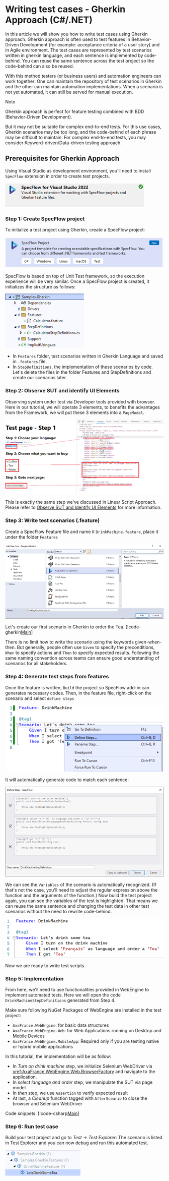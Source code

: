 # Writing test cases - Gherkin Approach (C#/.NET)
In this article we will show you how to write test cases using Gherkin approach.
Gherkin approach is often used to test features in Behavior-Driven Development (for example: acceptance criteria of a user story) and in Agile environment. The test cases are represented by test scenarios written in gherkin language, and each sentence is implemented by code-behind. You can reuse the same sentence across the test project so the code-behind can also be reused.

With this method testers (or business users) and automation engineers can work together: One can maintain the repository of test scenarios in Gherkin and the other can maintain automation implementations. When a scenario is not yet automated, it can still be served for manual execution.

> [!NOTE]
> Gherkin approach is perfect for feature testing combined with BDD (Behavior-Driven Development).
> 
> But it may not be suitable for complex end-to-end tests. For this use cases, Gherkin scenarios may be too long, and the code-behind of each phrase may be difficult to maintain.
> For complex end-to-end tests, you may consider Keyword-driven/Data-driven testing approach.


## Prerequisites for Gherkin Approach
Using Visual Studio as development environment, you'll need to install `SpecFlow` extension in order to create test projects.

![Install SpecFlow](../images/ga-install-SpecFlow.png)

### Step 1: Create SpecFlow project
To initialize a test project using Gherkin, create a SpecFlow project:

![Create Project](../images/ga-create-project.png)

SpecFlow is based on top of Unit Test framework, so the execution experience will be very similar. Once a SpecFlow project is created, it initializes the structure as follows: 

![Project Structure](../images/ga-project-structure.png)

* In `Features` folder, test scenarios written in Gherkin Language and saved in `.features` file.
* In `StepDefinitions`, the implementation of these scenarios by code.
Let's delete the files in the folder Features and StepDefinitions and create our scenarios later.


### Step 2: Observe SUT and identify UI Elements
Observing system under test via Developer tools provided with browser. Here in our tutorial, we will operate 3 elements, to benefits the advantages from the Framework, we will put these 3 elements into a `PageModel`.

![Step 3 UI Elements](../images/ls-step3-uielements.png)

This is exactly the same step we've discussed in Linear Script Approach. Please refer to
[Observe SUT and Identify UI Elements](linear-script-cs.md#step-3-observe-sut-and-identify-ui-elements) for more information.

### Step 3: Write test scenarios (.feature)
Create a SpecFlow Feature file and name it `DrinkMachine.feature`, place it under the folder `Features`

![Create Feature](../images/ga-create-feature.png)

Let's create our first scenario in Gherkin to order the Tea. 
[!code-gherkin[Main](../../Samples.Gherkin/Features/DrinkMachine.feature "DrinkMachine")]

There is no limit how to write the scenario using the keywords given-when-then. But generally, people often use `Given` to specify the preconditions, `When` to specify actions and `Then` to specify expected results. Following the same naming convention across teams can ensure good understanding of scenarios for all stakeholders.

### Step 4: Generate test steps from features
Once the feature is written, `Build` the project so SpecFlow add-in can generates necessary codes.
Then, in the feature file, right-click on the scenario and select `define steps`

![Generate Steps](../images/ga-generate-steps.png)

It will automatically generate code to match each sentence:

![Generate step Dialog](../images/ga-generatestep-dialog.png)

We can see the `Variables` of the scenario is automatically recognized. (If that's not the case, you'll need to adjust the regular expression above the function and the arguments of the function.)
Now build the test project again, you can see the variables of the test is highlighted. That means we can reuse the same sentence and changing the test data in other test scenarios without the need to rewrite code-behind.

![Scenario Binded](../images/ga-scenario-binded.png)

Now we are ready to write test scripts.

### Step 5: Implementation
From here, we'll need to use functionalities provided in WebEngine to implement automated tests. Here we will open the code `DrinkMachineStepDefinitions` generated from Step 4.

Make sure following NuGet Packages of WebEngine are installed in the test project:
* `AxaFrance.WebEngine`: for basic data structures
* `AxaFrance.WebEngine.Web`: for Web Applications running on Desktop and Mobile Devices
* `AxaFrance.WebEngine.MobileApp`: Required only if you are testing native or hybrid mobile applications


In this tutorial, the implementation will be as follow:
* In *Turn on drink machine* step, we initialize Selenium WebDriver via <xref:AxaFrance.WebEngine.Web.BrowserFactory> and navigate to the application.
* In *select language and order* step, we manipulate the SUT via page model
* In *then* step, we use `Assertion` to verify expected result
* At last, a *Cleanup* function tagged with `AfterSceario` to close the browser and Selenium WebDriver

Code snippets:
[!code-csharp[Main](../../Samples.Gherkin/StepDefinitions/DrinkMachineStepDefinitions.cs "DrinkMachineStepDefinition.cs")]

### Step 6: Run test case
Build your test project and go to *Test* -> *Test Explorer*: The scenario is listed in Test Explorer and you can now debug and run this automated test.

![Run Test](../images/ga-run-test.png)
